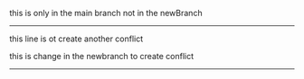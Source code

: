 <p>this is only in the main branch not in the newBranch</p>
<hr>
<p>this line is ot create another conflict</p><p>this is change in the newbranch to create conflict</p>
<hr>